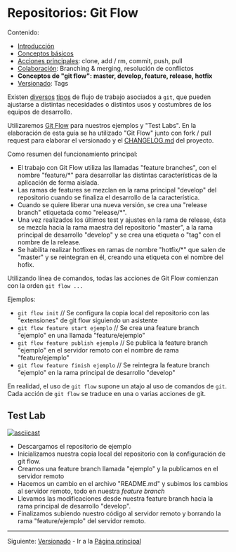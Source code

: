 # Repositorios: Git Flow

Contenido:

- [Introducción](../repositories.md)
- [Conceptos básicos](repositories/repositories-basic-concepts.md)
- [Acciones principales](repositories/repositories-main-actions.md): clone, add / rm, commit, push, pull
- [Colaboración](repositories/repositories-collaboration.md): Branching & merging, resolución de conflictos
- **Conceptos de "git flow": master, develop, feature, release, hotfix**
- [Versionado](repositories/repositories-tags.md): Tags

Existen [diversos](https://dzone.com/articles/workflows-git) [tipos](https://buddy.works/blog/5-types-of-git-workflows) de flujo de trabajo asociados a `git`, que pueden ajustarse a distintas necesidades o distintos usos y costumbres de los equipos de desarrollo. 

Utilizaremos [Git Flow](https://nvie.com/posts/a-successful-git-branching-model/?) para nuestros ejemplos y "Test Labs". En la elaboración de esta guía se ha utilizado "Git Flow" junto con fork / pull request para elaborar el versionado y el [CHANGELOG.md](/CHANGELOG.md) del proyecto.

Como resumen del funcionamiento principal:

- El trabajo con Git Flow utiliza las llamadas "feature branches", con el nombre "feature/*" para desarrollar las distintas características de la aplicación de forma aislada.
- Las ramas de features se mezclan en la rama principal "develop" del repositorio cuando se finaliza el desarrollo de la característica.
- Cuando se quiere liberar una nueva versión, se crea una "release branch" etiquetada como "release/*".
- Una vez realizados los últimos test y ajustes en la rama de release, ésta se mezcla hacia la rama maestra del repositorio "master", a la rama principal de desarrollo "develop" y se crea una etiqueta o "tag" con el nombre de la release.
- Se habilita realizar hotfixes en ramas de nombre "hotfix/*" que salen de "master" y se reintegran en él, creando una etiqueta con el nombre del hofix.

Utilizando línea de comandos, todas las acciones de Git Flow comienzan con la orden `git flow ...`

Ejemplos:

- `git flow init` // Se configura la copia local del repositorio con las "extensiones" de git flow siguiendo un asistente
- `git flow feature start ejemplo` // Se crea una feature branch "ejemplo" en una llamada "feature/ejemplo"
- `git flow feature publish ejemplo` // Se publica la feature branch "ejemplo" en el servidor remoto con el nombre de rama "feature/ejemplo"
- `git flow feature finish ejemplo` // Se reintegra la feature branch "ejemplo" en la rama principal de desarrollo "develop"

En realidad, el uso de `git flow` supone un atajo al uso de comandos de `git`. Cada acción de `git flow` se traduce en una o varias acciones de git.

## Test Lab

[![asciicast](https://asciinema.org/a/202939.png)](https://asciinema.org/a/202939)

- Descargamos el repositorio de ejemplo
- Inicializamos nuestra copia local del repositorio con la configuración de git flow.
- Creamos una feature branch llamada "ejemplo" y la publicamos en el servidor remoto
- Hacemos un cambio en el archivo "README.md" y subimos los cambios al servidor remoto, todo en nuestra _feature branch_
- Llevamos las modificaciones desde nuestra feature branch hacia la rama principal de desarrollo "develop".
- Finalizamos subiendo nuestro código al servidor remoto y borrando la rama "feature/ejemplo" del servidor remoto.

---

Siguiente: [Versionado](repositories-tags.md) - Ir a la [Página principal](../toc.md)
